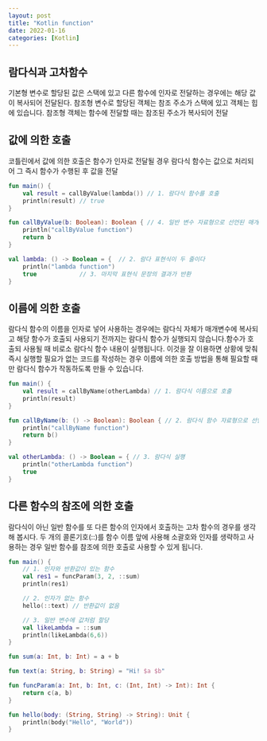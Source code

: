 ```yaml
---
layout: post
title: "Kotlin function"
date: 2022-01-16
categories: [Kotlin]
---
```


## 람다식과 고차함수

기본형 변수로 할당된 값은 스택에 있고 다른 함수에 인자로 전달하는 경우에는 해당 값이 복사되어 전달된다.
참조형 변수로 할당된 객체는 참조 주소가 스택에 있고 객체는 힙에 있습니다. 참조형 객체는 함수에 전달할 때는 참조된 주소가 복사되어 전달

## 값에 의한 호출

코틀린에서 값에 의한 호출은 함수가 인자로 전달될 경우 람다식 함수는 값으로 처리되어 그 즉시 함수가 수행된 후 값을 전달

```kotlin
fun main() {
    val result = callByValue(lambda()) // 1. 람다식 함수를 호출
    println(result) // true
}

fun callByValue(b: Boolean): Boolean { // 4. 일반 변수 자료형으로 선언된 매개변수
    println("callByValue function")
    return b
}

val lambda: () -> Boolean = {  // 2. 람다 표현식이 두 줄이다
    println("lambda function")
    true 		    // 3. 마지막 표현식 문장의 결과가 반환
}
```

## 이름에 의한 호출

람다식 함수의 이름을 인자로 넣어 사용하는 경우에는 람다식 자체가 매개변수에 복사되고 해당 함수가 호출되 사용되기 전까지는 람다식 함수가 실행되지 않습니다.함수가 호출되 사용될 때 비로소 람다식 함수 내용이 실행됩니다. 이것을 잘 이용하면 상황에 맞춰 즉시 실행할 필요가 없는 코드를 작성하는 경우 이름에 의한 호출 방법을 통해 필요할 때만 람다식 함수가 작동하도록 만들 수 있습니다.

```kotlin
fun main() {
    val result = callByName(otherLambda) // 1. 람다식 이름으로 호출
    println(result)
}

fun callByName(b: () -> Boolean): Boolean { // 2. 람다식 함수 자료형으로 선언된 매개변수
    println("callByName function")
    return b()
}

val otherLambda: () -> Boolean = { // 3. 람다식 실행
    println("otherLambda function")
    true
}
```

## 다른 함수의 참조에 의한 호출

람다식이 아닌 일반 함수를 또 다른 함수의 인자에서 호출하는 고차 함수의 경우를 생각해 봅시다. 두 개의 콜론기호(::)를 함수 이름 앞에 사용해 소괄호와 인자를 생략하고 사용하는 경우 일반 함수를 참조에 의한 호출로 사용할 수 있게 됩니다.

```Kotlin
fun main() {
    // 1. 인자와 반환값이 있는 함수
    val res1 = funcParam(3, 2, ::sum)
    println(res1)

    // 2. 인자가 없는 함수
    hello(::text) // 반환값이 없음

    // 3. 일반 변수에 값처럼 할당
    val likeLambda = ::sum
    println(likeLambda(6,6))
}

fun sum(a: Int, b: Int) = a + b

fun text(a: String, b: String) = "Hi! $a $b"

fun funcParam(a: Int, b: Int, c: (Int, Int) -> Int): Int {
    return c(a, b)
}

fun hello(body: (String, String) -> String): Unit {
    println(body("Hello", "World"))
}
```
